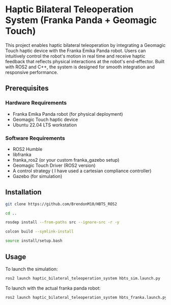 # Haptic Bilateral Teleoperation System (Franka Panda + Geomagic Touch)

This project enables haptic bilateral teleoperation by integrating a Geomagic Touch haptic device with the Franka Emika Panda robot. Users can intuitively control the robot's motion in real time and receive haptic feedback that reflects physical interactions at the robot's end-effector. Built with ROS2 and C++, the system is designed for smooth integration and responsive performance.


## Prerequisites

### Hardware Requirements
- Franka Emika Panda robot (for physical deployment)
- Geomagic Touch haptic device
- Ubuntu 22.04 LTS workstation

### Software Requirements
- ROS2 Humble
- libfranka
- franka_ros2 (or your custom franka_gazebo setup)
- Geomagic Touch Driver (ROS2 version)
- A control strategy ( I have used a cartesian compliance controller)
- Gazebo (for simulation)

## Installation
```bash
git clone https://github.com/BrendonM10/HBTS_ROS2

cd ..

rosdep install --from-paths src --ignore-src -r -y

colcon build --symlink-install

source install/setup.bash
```


## Usage

To launch the simulation: 
```bash
ros2 launch haptic_bilateral_teleoperation_system hbts_sim.launch.py
```
To launch with the actual franka panda robot: 
```bash
ros2 launch haptic_bilateral_teleoperation_system hbts_franka.launch.py <robot_ip>
```


